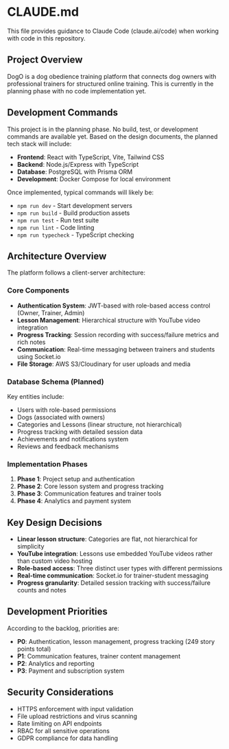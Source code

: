 # CLAUDE.md

This file provides guidance to Claude Code (claude.ai/code) when working with code in this repository.

## Project Overview
DogO is a dog obedience training platform that connects dog owners with professional trainers for structured online training. This is currently in the planning phase with no code implementation yet.

## Development Commands
This project is in the planning phase. No build, test, or development commands are available yet. Based on the design documents, the planned tech stack will include:

- **Frontend**: React with TypeScript, Vite, Tailwind CSS
- **Backend**: Node.js/Express with TypeScript
- **Database**: PostgreSQL with Prisma ORM
- **Development**: Docker Compose for local environment

Once implemented, typical commands will likely be:
- `npm run dev` - Start development servers
- `npm run build` - Build production assets
- `npm run test` - Run test suite
- `npm run lint` - Code linting
- `npm run typecheck` - TypeScript checking

## Architecture Overview
The platform follows a client-server architecture:

### Core Components
- **Authentication System**: JWT-based with role-based access control (Owner, Trainer, Admin)
- **Lesson Management**: Hierarchical structure with YouTube video integration
- **Progress Tracking**: Session recording with success/failure metrics and rich notes
- **Communication**: Real-time messaging between trainers and students using Socket.io
- **File Storage**: AWS S3/Cloudinary for user uploads and media

### Database Schema (Planned)
Key entities include:
- Users with role-based permissions
- Dogs (associated with owners)
- Categories and Lessons (linear structure, not hierarchical)
- Progress tracking with detailed session data
- Achievements and notifications system
- Reviews and feedback mechanisms

### Implementation Phases
1. **Phase 1**: Project setup and authentication
2. **Phase 2**: Core lesson system and progress tracking
3. **Phase 3**: Communication features and trainer tools
4. **Phase 4**: Analytics and payment system

## Key Design Decisions
- **Linear lesson structure**: Categories are flat, not hierarchical for simplicity
- **YouTube integration**: Lessons use embedded YouTube videos rather than custom video hosting
- **Role-based access**: Three distinct user types with different permissions
- **Real-time communication**: Socket.io for trainer-student messaging
- **Progress granularity**: Detailed session tracking with success/failure counts and notes

## Development Priorities
According to the backlog, priorities are:
- **P0**: Authentication, lesson management, progress tracking (249 story points total)
- **P1**: Communication features, trainer content management
- **P2**: Analytics and reporting
- **P3**: Payment and subscription system

## Security Considerations
- HTTPS enforcement with input validation
- File upload restrictions and virus scanning
- Rate limiting on API endpoints
- RBAC for all sensitive operations
- GDPR compliance for data handling
